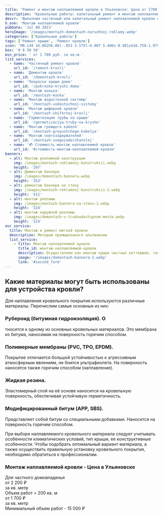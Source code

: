 ```yaml
---
title: 'Ремонт и монтаж наплавляемой кровли в Ульяновске: Цена от 1700 за м²'
description: 'Кровельные работы: капитальный ремонт и монтаж наплавляемой кровли многоквартирного и частного дома в Ульяновске методом промышленного альпинизма. Цена от 1700 руб. за кв.м. Звоните!'
descr: 'Выполним частичный или капитальный ремонт наплавляемой кровли под ключ.'
h_one: 'Монтаж наплавляемой кровли'
pubDate: 'Jul 08 2023'
heroImage: '/images/montazh-demontazh-naruzhnoj-reklamy.webp'
categories: ['Кровельные работы']
tags: ['Ремонт крыши', 'Ремонт кровли']
icon: 'M8.149 16.062h6.06l-.053 3.575l-6.007 5.406v-8.981zm16.758-1.979L1 35.169L3.52 38l21.485-18.954L46.486 38L49 35.169L25.097 14.083L25 14l-.093.083z'
box: '0 0 50 50'
min_price: ' от 1 700 руб. за кв.м.'
list_services:
  - name: 'Частичный ремонт кровли'
    url_id: '/remont-krovli'
  - name: 'Демонтаж кровли'
    url_id: '/demontazh-krovli'
  - name: 'Покраска крыши дома'
    url_id: '/pokraska-kryshi-doma'
  - name: 'Монтаж конька'
    url_id: '/montazh-konka'
  - name: 'Монтаж водосточной системы'
    url_id: '/montazh-vodostochnoj-sistemy'
  - name: 'Монтаж шиферной кровли'
    url_id: '/montazh-shifernoj-krovli'
  - name: 'Герметизация трубы на крыше'
    url_id: '/germetizaciya-truby-na-kryshe'
  - name: 'Монтаж греющего кабеля'
    url_id: '/montazh-greyushchego-kabelya'
  - name: 'Монтаж снегозадержателей'
    url_id: '/montazh-snegozaderzhatelej'
  - name: '💳 Стоимость монтаж наплавляемой кровли'
    url_id: '#стоимость-монтаж-наплавляемой-кровли'
banners:
  - alt: Монтаж рекламной конструкции
    img: /images/montazh-reklamnoj-konstrukcii.webp
    height: '207'
  - alt: Демонтаж баннера
    img: /images/demontazh-bannera.webp
    height: '353'
  - alt: демонтаж баннера на стену
    img: /images/montazh-reklamnoj-konstrukcii-2.webp
    height: '412'
  - alt: монтаж рекламы
    img: /images/montazh-bannera-na-stenu-2.webp
    height: '324'
  - alt: монтаж наружной рекламы
    img: /images/demontazh-v-trudnodostupnom-meste.webp
    height: '224'
our_service:
  title: Монтаж и ремонт мягкой кровли
  description: Методом промышленного альпинизма
  list_service:
    - title: Монтаж наплавляемой кровли
      title_id: монтаж-наплавляемой-кровли
      description: Осуществляем как монтаж крыши частных коттеджей, так и устройство кровли многоквартирных домов, офисных зданий и промышленных сооружений.
      image: '/images/demontazh-bannera-2.webp'
      link: '#second_form'
---
```


## Какие материалы могут быть использованы для устройства кровли?

Для наплавления кровельного покрытия используются различные материалы. Перечислим самые основные из них:

### Рубероид (битумная гидроизоляция). О

тносится к одному из основных кровельных материалов. Это мембрана из битума, наносимая на поверхность горячим способом.

### Полимерные мембраны (PVC, TPO, EPDM).

Покрытие отличается большой устойчивостью к агрессивным атмосферным явлениям, не боится ультрафиолета. На поверхность наносятся также горячим способом (наплавление).

### Жидкая резина.

Эластомерный слой на её основе наносится на кровельную поверхность, обеспечивая устойчивую герметичность.

### Модифицированный битум (APP, SBS).

Представляет собой битум со специальными добавками. Наносится на поверхность горячим способом.

При выборе наплавляемого кровельного материала следует учитывать особенности климатических условий, тип крыши, ее конструктивные особенности. Чтобы подобрать оптимальный вариант материала, а также осуществить правильную установку кровельного покрытия, необходимо обратиться к профессионалам.

<div id='стоимость-монтаж-наплавляемой-кровли' class="gradientBg mx-auto my-4 max-w-full rounded-xl p-14 text-center shadow-lg"><h3 class="flex justify-center px-4 pt-6 font-bold lg:text-xl"><div class="text-white">Монтаж наплавляемой кровли - Цена в Ульяновске</div></h3><div class="flex flex-wrap justify-center gap-4 py-4"><div class="flex max-w-[350px] flex-col gap-2 rounded-xl bg-gray-200 bg-opacity-30 p-6 text-white shadow-md backdrop-blur-lg backdrop-filter"><div class="text-sm font-semibold">Для частного домовладенья</div><div class="text-3xl font-semibold tracking-tight">от 2 200 ₽</div><div class="font-normal">за кв. метр</div></div><div class="flex max-w-[500px] flex-col gap-2 rounded-xl bg-gray-200 bg-opacity-30 p-6 text-white shadow-md backdrop-blur-lg backdrop-filter"><div class="text-sm font-semibold">Объем работ &gt; 200 кв. м</div><div class="text-3xl font-semibold tracking-tight">от 1 700 ₽</div><div class="font-normal"><font style="vertical-align: inherit;"><font style="vertical-align: inherit;">за кв. метр</font></font></div></div></div><div class="flex justify-center pb-6">Минимальный объем работ - 15 000 ₽</div></div>
